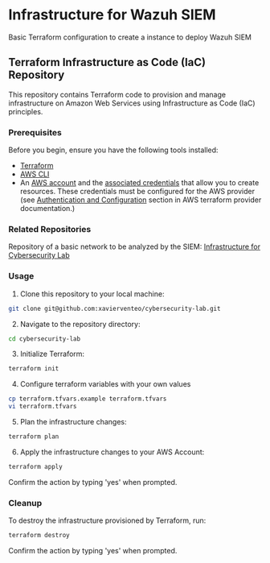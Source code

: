 # Infrastructure for Wazuh SIEM
Basic Terraform configuration to create a instance to deploy Wazuh SIEM

## Terraform Infrastructure as Code (IaC) Repository

This repository contains Terraform code to provision and manage infrastructure on Amazon Web Services using Infrastructure as Code (IaC) principles.

### Prerequisites

Before you begin, ensure you have the following tools installed:

- [Terraform](https://www.terraform.io/downloads.html)
- [AWS CLI](https://aws.amazon.com/cli/)
- An [AWS account](https://aws.amazon.com/free/?all-free-tier) and the [associated credentials](https://docs.aws.amazon.com/IAM/latest/UserGuide/security-creds.html) that allow you to create resources. These credentials must be configured for the AWS provider (see [Authentication and Configuration](https://registry.terraform.io/providers/hashicorp/aws/latest/docs#authentication-and-configuration) section in AWS terraform provider documentation.)

### Related Repositories

Repository of a basic network to be analyzed by the SIEM: 
[Infrastructure for Cybersecurity Lab](https://github.com/xavierventeo/cybersecurity-lab)

### Usage

1. Clone this repository to your local machine:

```bash
git clone git@github.com:xavierventeo/cybersecurity-lab.git
```

2. Navigate to the repository directory:

```bash
cd cybersecurity-lab
```

3. Initialize Terraform:

```bash
terraform init
```

4. Configure terraform variables with your own values

```bash
cp terraform.tfvars.example terraform.tfvars
vi terraform.tfvars
```

5. Plan the infrastructure changes:

```bash
terraform plan
```

6. Apply the infrastructure changes to your AWS Account:

```bash
terraform apply
```

Confirm the action by typing 'yes' when prompted.

### Cleanup

To destroy the infrastructure provisioned by Terraform, run:

```bash
terraform destroy
```

Confirm the action by typing 'yes' when prompted.
